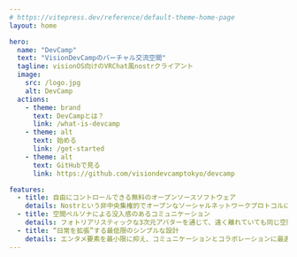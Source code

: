 ```yaml
---
# https://vitepress.dev/reference/default-theme-home-page
layout: home

hero:
  name: "DevCamp"
  text: "VisionDevCampのバーチャル交流空間"
  tagline: visionOS向けのVRChat風nostrクライアント
  image:
    src: /logo.jpg
    alt: DevCamp
  actions:
    - theme: brand
      text: DevCampとは？
      link: /what-is-devcamp
    - theme: alt
      text: 始める
      link: /get-started
    - theme: alt
      text: GitHubで見る
      link: https://github.com/visiondevcamptokyo/devcamp

features:
  - title: 自由にコントロールできる無料のオープンソースソフトウェア
    details: Nostrという​非中央集権的で​オープンな​ソーシャル​ネットワーク​プロトコルに​基づいて​構築されて​います。
  - title: 空間ペルソナによる没入感のあるコミュニケーション
    details: フォトリアリスティックな3次元アバターを通じて、遠く離れていても同じ空間にいるかのような臨場感を体験できます。
  - title: “日常を拡張”する最低限のシンプルな設計
    details: エンタメ要素を最小限に抑え、コミュニケーションとコラボレーションに最適化して設計されています。
---
```


